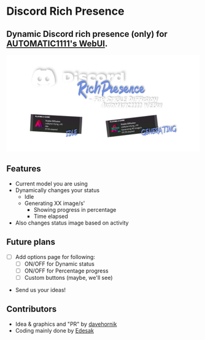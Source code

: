 Discord Rich Presence
=======
Dynamic Discord rich presence (only) for [AUTOMATIC1111's WebUI](https://github.com/davehornik/stable-diffusion-webui).
-----------
![Logo](preview.png)

## Features
- Current model you are using
- Dynamically changes your status
    - Idle
    - Generating XX image/s'
        - Showing progress in percentage
        - Time elapsed
- Also changes status image based on activity

## Future plans
- [ ] Add options page for following:
    - [ ] ON/OFF for Dynamic status
    - [ ] ON/OFF for Percentage progress
    - [ ] Custom buttons (maybe, we'll see)
- Send us your ideas!

## Contributors
- Idea & graphics and "PR" by [davehornik](https://github.com/davehornik/)
- Coding mainly done by [Edesak](https://github.com/Edesak)
